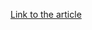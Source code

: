 [Link to the article](https://www.malwarebytes.com/blog/cybercrime/2024/12/malicious-ad-distributes-socgholish-malware-to-kaiser-permanente-employees)
